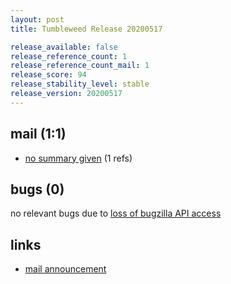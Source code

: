 ```yaml
---
layout: post
title: Tumbleweed Release 20200517

release_available: false
release_reference_count: 1
release_reference_count_mail: 1
release_score: 94
release_stability_level: stable
release_version: 20200517
---
```


## mail (1:1)

- [no summary given](https://github.com/boombatower/tumbleweed-review/issues/10) (1 refs)

## bugs (0)

<!--more-->

no relevant bugs due to [loss of bugzilla API access](https://bugzilla.opensuse.org/show_bug.cgi?id=1157722)



## links

- [mail announcement](https://github.com/boombatower/tumbleweed-review/issues/10)

